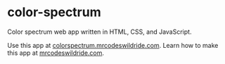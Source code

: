 # color-spectrum

Color spectrum web app written in HTML, CSS, and JavaScript.

Use this app at [colorspectrum.mrcodeswildride.com](https://colorspectrum.mrcodeswildride.com/).
Learn how to make this app at [mrcodeswildride.com](https://www.mrcodeswildride.com/).
